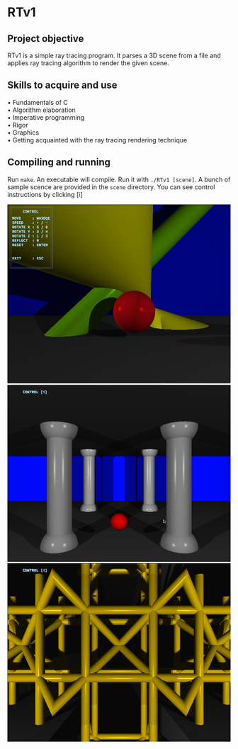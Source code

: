 # RTv1

## Project objective
RTv1 is a simple ray tracing program. It parses a 3D scene from a file and applies ray tracing algorithm to render the given scene.

## Skills to acquire and use
•	Fundamentals of C  
•	Algorithm elaboration   
•	Imperative programming   
•	Rigor   
•	Graphics    
• Getting acquainted with the ray tracing rendering technique    

## Compiling and running
Run `make`. An executable will compile.
Run it with `./RTv1 [scene]`. A bunch of sample scence are provided in the `scene` directory. 
You can see control instructions by clicking [i]

![screenshot](https://github.com/AlicePlis/RTv1/blob/main/img/1.png)
![screenshot](https://github.com/AlicePlis/RTv1/blob/main/img/2.png)
![screenshot](https://github.com/AlicePlis/RTv1/blob/main/img/3.png)
